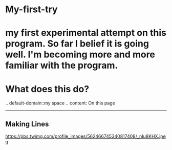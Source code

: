 # My-first-try
my first experimental attempt on this program. 
So far I belief it is going well. I'm becoming more and more familiar with the program. 
=================
What does this do?
=================
.. default-domain::my space
.. content: On this page
______________________
Making Lines 
----------------------
https://pbs.twimg.com/profile_images/562466745340817408/_nIu8KHX.jpeg

